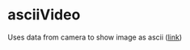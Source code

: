 # asciiVideo
Uses data from camera to show image as ascii ([link](https://charlie-s.com/asciiVideo))

